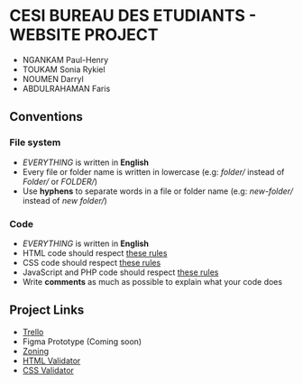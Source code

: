 # CESI BUREAU DES ETUDIANTS - WEBSITE PROJECT

- NGANKAM Paul-Henry
- TOUKAM Sonia Rykiel
- NOUMEN Darryl
- ABDULRAHAMAN Faris

## Conventions 

### File system

+ *EVERYTHING* is written in **English**
+ Every file or folder name is written in lowercase (e.g: *folder/* instead of *Folder/* or *FOLDER/*)
+ Use **hyphens** to separate words in a file or folder name (e.g: *new-folder/* instead of *new folder/*)

### Code 

+ *EVERYTHING* is written in **English**
+ HTML code should respect [these rules](https://google.github.io/styleguide/htmlcssguide.html#HTML_Formatting_Rules)
+ CSS code should respect [these rules](https://google.github.io/styleguide/htmlcssguide.html#CSS)
+ JavaScript and PHP code should respect [these rules](https://www.w3schools.com/js/js_conventions.asp)
+ Write **comments** as much as possible to explain what your code does

## Project Links

+ [Trello](https://trello.com/b/RgoXLC0u/bde-website)
+ Figma Prototype (Coming soon)
+ [Zoning](https://app.uizard.io/p/8595580c)
+ [HTML Validator](https://validator.w3.org/)
+ [CSS Validator](https://jigsaw.w3.org/css-validator/)
